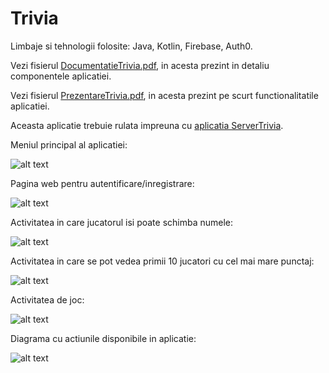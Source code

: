 # Trivia

Limbaje si tehnologii folosite: Java, Kotlin, Firebase, Auth0.

Vezi fisierul [DocumentatieTrivia.pdf](https://github.com/Flavius890/Trivia/blob/master/DocumentatieTrivia3.pdf), in acesta prezint in detaliu componentele aplicatiei.

Vezi fisierul [PrezentareTrivia.pdf](https://github.com/Flavius890/Trivia/blob/master/PrezentareTrivia.pdf), in acesta prezint pe scurt functionalitatile aplicatiei.

Aceasta aplicatie trebuie rulata impreuna cu [aplicatia ServerTrivia](https://github.com/Flavius890/ServerTrivia).

Meniul principal al aplicatiei:

![alt text](https://github.com/Flavius890/Trivia/blob/master/MainActivity.JPG)

Pagina web pentru autentificare/inregistrare:

![alt text](https://github.com/Flavius890/Trivia/blob/master/AutentificareInregistrare.JPG)

Activitatea in care jucatorul isi poate schimba numele:

![alt text](https://github.com/Flavius890/Trivia/blob/master/SchimbareNume.JPG)

Activitatea in care se pot vedea primii 10 jucatori cu cel mai mare punctaj:

![alt text](https://github.com/Flavius890/Trivia/blob/master/Leaderboards.JPG)

Activitatea de joc:

![alt text](https://github.com/Flavius890/Trivia/blob/master/Chat.JPG)

Diagrama cu actiunile disponibile in aplicatie:

![alt text](https://github.com/Flavius890/Trivia/blob/master/UsecaseParticipant.jpg)
